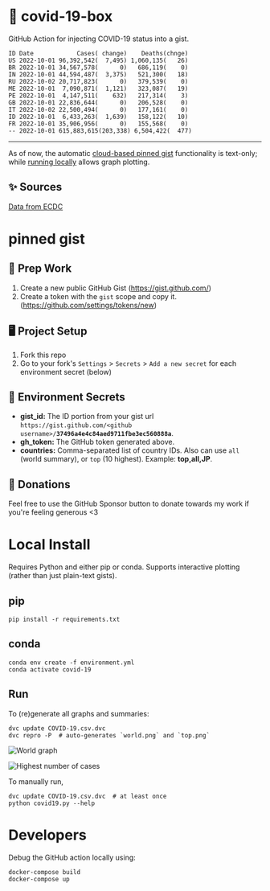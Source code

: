 # 🏥 covid-19-box

GitHub Action for injecting COVID-19 status into a gist.

```
ID Date            Cases( change)    Deaths(chnge)
US 2022-10-01 96,392,542(  7,495) 1,060,135(   26)
BR 2022-10-01 34,567,578(      0)   686,119(    0)
IN 2022-10-01 44,594,487(  3,375)   521,300(   18)
RU 2022-10-02 20,717,823(      0)   379,539(    0)
ME 2022-10-01  7,090,871(  1,121)   323,087(   19)
PE 2022-10-01  4,147,511(    632)   217,314(    3)
GB 2022-10-01 22,836,644(      0)   206,528(    0)
IT 2022-10-02 22,500,494(      0)   177,161(    0)
ID 2022-10-01  6,433,263(  1,639)   158,122(   10)
FR 2022-10-01 35,906,956(      0)   155,568(    0)
-- 2022-10-01 615,883,615(203,338) 6,504,422(  477)
```

---

As of now, the automatic [cloud-based pinned gist](#pinned-gist) functionality is text-only;
while [running locally](#local-install) allows graph plotting.

## ✨ Sources

[Data from ECDC](https://www.ecdc.europa.eu/en/publications-data/download-todays-data-geographic-distribution-covid-19-cases-worldwide)

# pinned gist

## 🎒 Prep Work
1. Create a new public GitHub Gist (https://gist.github.com/)
1. Create a token with the `gist` scope and copy it. (https://github.com/settings/tokens/new)

## 🖥 Project Setup
1. Fork this repo
1. Go to your fork's `Settings` > `Secrets` > `Add a new secret` for each environment secret (below)

## 🤫 Environment Secrets
- **gist_id:** The ID portion from your gist url `https://gist.github.com/<github username>/`**`37496a4e4c84aed9711fbe3ec560888a`**.
- **gh_token:** The GitHub token generated above.
- **countries:** Comma-separated list of country IDs. Also can use `all` (world summary), or `top` (10 highest). Example: **top,all,JP**.

## 💸 Donations

Feel free to use the GitHub Sponsor button to donate towards my work if you're feeling generous <3

# Local Install

Requires Python and either pip or conda. Supports interactive plotting (rather than just plain-text gists).

## pip

```
pip install -r requirements.txt
```

## conda

```
conda env create -f environment.yml
conda activate covid-19
```

## Run

To (re)generate all graphs and summaries:

```
dvc update COVID-19.csv.dvc
dvc repro -P  # auto-generates `world.png` and `top.png`
```

![World graph](world.png)

![Highest number of cases](top.png)

To manually run,

```
dvc update COVID-19.csv.dvc  # at least once
python covid19.py --help
```

# Developers

Debug the GitHub action locally using:

```
docker-compose build
docker-compose up
```
